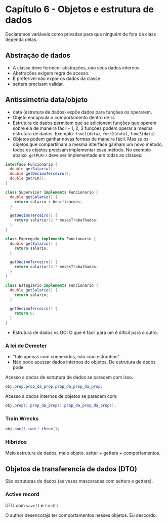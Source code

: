 # Capítulo 6 - Objetos e estrutura de dados

Declaramos variáveis como privadas para que ninguém de fora da class dependa delas.

## Abstração de dados

- A classe deve fornecer abstrações, não seus dados internos.
- Abstrações exigem regra de acesso.
- É preferível não expor os dados da classe.
- setters precisam validar.

## Antissimetria data/objeto

- data (estrutura de dados) expõe dados para funções os operarem.
- Objeto encapsula o comportamento dentro de si.
- Estrutura de dados permitem que se adicionem funções que operem sobre ela de maneira fácil - 1, 2, 3 funções podem operar a mesma estrutura de dados. Exemplo: `func1(data)`, `func2(data)`, `func3(data)` .
- Objetos podem ganhar novas formas de maneira fácil. Mas se os objetos que compartilham a mesma interface ganham um novo método, todos os objetos precisam implementar esse método.
No exemplo abaixo, `getPLR()` deve ser implementado em todas as classes:

```java
interface Funcionario {
  double getSalario();
  double getDecimoTerceiro();
  double getPLR();
}

class Supervisor implements Funcionario {
  double getSalario() {
    return salario + bonificacoes;
  }

  getDecimoTerceiro() {
    return salario/12 * mesesTrabalhados;
  }
}

class Empregado implements Funcionario {
  double getSalario() {
    return salario;
  }

  getDecimoTerceiro() {
    return salario/12 * mesesTrabalhados;
  }
}

class Estagiario implements Funcionario {
  double getSalario() {
    return salario;
  }

  getDecimoTerceiro() {
    return 0;
  }
}
```
- Estrutura de dados vs OO: O que é fácil para um é difícil para o outro.

### A lei de Demeter

- "fale apenas com conhecidos, não com estranhos"
- Não pode acessar dados internos de objetos. De estrutura de dados pode

Acesso a dados de estrutura de dados se parecem com isso.

```java
obj.prop.prop_da_prop.prop_da_prop_da_prop;
```

Acesso a dados internos de objetos se parecem com:

```java
obj.prop().prop_da_prop().prop_da_prop_da_prop();
```

### Train Wrecks

```java
obj.one().two().three();
```

### Híbridos

Meio estrutura de dados, meio objeto. setter + getters + comportamentos.

## Objetos de transferencia de dados (DTO)

São estruturas de dados (as vezes mascaradas com setters e getters).

### Active record

DTO com `save()` e `find()`.

O author desencoraja ter comportamentos nesses objetos. Eu descordo.
